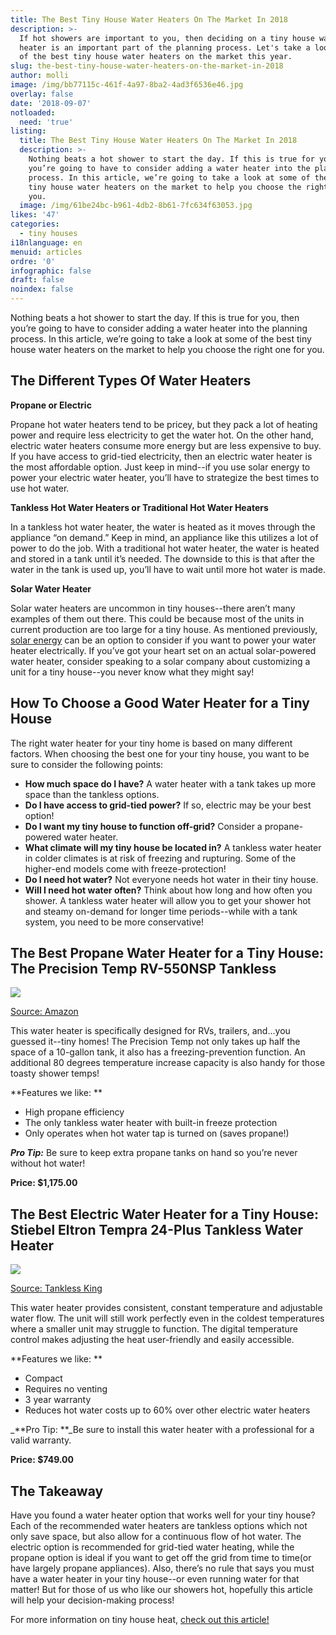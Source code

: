 ```yaml
---
title: The Best Tiny House Water Heaters On The Market In 2018
description: >-
  If hot showers are important to you, then deciding on a tiny house water
  heater is an important part of the planning process. Let's take a look at some
  of the best tiny house water heaters on the market this year.
slug: the-best-tiny-house-water-heaters-on-the-market-in-2018
author: molli
image: /img/bb77115c-461f-4a97-8ba2-4ad3f6536e46.jpg
overlay: false
date: '2018-09-07'
notloaded:
  need: 'true'
listing:
  title: The Best Tiny House Water Heaters On The Market In 2018
  description: >-
    Nothing beats a hot shower to start the day. If this is true for you, then
    you’re going to have to consider adding a water heater into the planning
    process. In this article, we’re going to take a look at some of the best
    tiny house water heaters on the market to help you choose the right one for
    you. 
  image: /img/61be24bc-b961-4db2-8b61-7fc634f63053.jpg
likes: '47'
categories:
  - tiny houses
i18nlanguage: en
menuid: articles
ordre: '0'
infographic: false
draft: false
noindex: false
---
```

Nothing beats a hot shower to start the day. If this is true for you, then you’re going to have to consider adding a water heater into the planning process. In this article, we’re going to take a look at some of the best tiny house water heaters on the market to help you choose the right one for you. 

## The Different Types Of Water Heaters

**Propane or Electric**

Propane hot water heaters tend to be pricey, but they pack a lot of heating power and require less electricity to get the water hot. On the other hand, electric water heaters consume more energy but are less expensive to buy. If you have access to grid-tied electricity, then an electric water heater is the most affordable option. Just keep in mind--if you use solar energy to power your electric water heater, you’ll have to strategize the best times to use hot water. 

**Tankless Hot Water Heaters or Traditional Hot Water Heaters**

In a tankless hot water heater, the water is heated as it moves through the appliance  “on demand.” Keep in mind, an appliance like this utilizes a lot of power to do the job. With a traditional hot water heater, the water is heated and stored in a tank until it’s needed. The downside to this is that after the water in the tank is used up, you’ll have to wait until more hot water is made. 

**Solar Water Heater**

Solar water heaters are uncommon in tiny houses--there aren’t many examples of them out there. This could be because most of the units in current production are too large for a tiny house. As mentioned previously,[ solar energy](https://www.tinysociety.co/articles/how-to-power-tiny-house-with-solar-energy/) can be an option to consider if you want to power your water heater electrically. If you’ve got your heart set on an actual solar-powered water heater, consider speaking to a solar company about customizing a unit for a tiny house--you never know what they might say!

## How To Choose a Good Water Heater for a Tiny House

The right water heater for your tiny home is based on many different factors. When choosing the best one for your tiny house, you want to be sure to consider the following points:

* **How much space do I have?** A water heater with a tank takes up more space than the tankless options. 
* **Do I have access to grid-tied power?** If so, electric may be your best option!
* **Do I want my tiny house to function off-grid?** Consider a propane-powered water heater. 
* **What climate will my tiny house be located in?** A tankless water heater in colder climates is at risk of freezing and rupturing. Some of the higher-end models come with freeze-protection!
* **Do I need hot water?** Not everyone needs hot water in their tiny house.
* **Will I need hot water often?** Think about how long and how often you shower. A tankless water heater will allow you to get your shower hot and steamy on-demand for longer time periods--while with a tank system, you need to be more conservative! 

## The Best Propane Water Heater for a Tiny House: The Precision Temp RV-550NSP Tankless

![](/img/precisiontemp.png)

[Source: Amazon](https://www.amazon.com/gp/product/B00HS3JSIW/ref=as_li_tl?ie=UTF8&camp=1789&creative=390957&creativeASIN=B00HS3JSIW&linkCode=as2&tag=tinhougiajou-20&linkId=GCOI32EOP3EELQED)

This water heater is specifically designed for RVs, trailers, and...you guessed it--tiny homes! The Precision Temp not only takes up half the space of a 10-gallon tank, it also has a freezing-prevention function. An additional 80 degrees temperature increase capacity is also handy for those toasty shower temps! 

**Features we like: **

* High propane efficiency
* The only tankless water heater with built-in freeze protection
* Only operates when hot water tap is turned on (saves propane!)

**_Pro Tip:_** Be sure to keep extra propane tanks on hand so you’re never without hot water!

**Price: $1,175.00**

## The Best Electric Water Heater for a Tiny House: Stiebel Eltron Tempra 24-Plus Tankless Water Heater

![](/img/tempra-29-plus-md.jpg)

[Source: Tankless King](http://www.tanklessking.com/stiebel-eltron-tempra-24-plus-tankless-water-heater.html?gclid=CjwKEAiAk7O0BRD9_Ka2w_PhwSkSJAAmKswx39vySa66KAlr9wYHCsJJFby2ra15xLnFQK6rrY3MChoCu0vw_wcB)

This water heater provides consistent, constant temperature and adjustable water flow. The unit will still work perfectly even in the coldest temperatures where a smaller unit may struggle to function. The digital temperature control makes adjusting the heat user-friendly and easily accessible. 

**Features we like: **

* Compact
* Requires no venting
* 3 year warranty
* Reduces hot water costs up to 60% over other electric water heaters

_**Pro Tip: **_Be sure to install this water heater with a professional for a valid warranty.  

**Price: $749.00**

## The Takeaway

Have you found a water heater option that works well for your tiny house? Each of the recommended water heaters are tankless options which not only save space, but also allow for a continuous flow of hot water. The electric option is recommended for grid-tied water heating, while the propane option is ideal if you want to get off the grid from time to time(or have largely propane appliances). Also, there’s no rule that says you must have a water heater in your tiny house--or even running water for that matter! But for those of us who like our showers hot, hopefully this article will help your decision-making process! 

For more information on tiny house heat, [check out this article!](https://www.tinysociety.co/articles/how-to-heat-tiny-house-complete-guide/)
